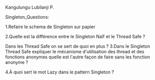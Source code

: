 Kangulungu Lubilanji P.

Singleton_Questions:

1.Refaire le schema de Singleton sur papier

2.Quelle est la différence entre le Singleton Naîf et le Thread Safe ?

Dans les Thread Safe on se sert de quoi en plus ?
3.Dans le Singleton Thread Safe expliquer le mécanisme d'utilisation des thread et des fonctions anonymes quelle est l'autre façon de faire sans les fonction anonyme ?

4.À quoi sert le mot Lazy dans le pattern Singleton ?
